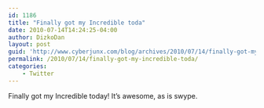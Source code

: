 ```yaml
---
id: 1186
title: "Finally got my Incredible toda"
date: 2010-07-14T14:24:25-04:00
author: DizkoDan
layout: post
guid: 'http://www.cyberjunx.com/blog/archives/2010/07/14/finally-got-my-incredible-toda/'
permalink: /2010/07/14/finally-got-my-incredible-toda/
categories:
    - Twitter
---
```


Finally got my Incredible today! It’s awesome, as is swype.